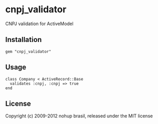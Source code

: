 # cnpj_validator

CNPJ validation for ActiveModel

## Installation

    gem "cnpj_validator"

## Usage

    class Company < ActiveRecord::Base
      validates :cnpj, :cnpj => true
    end

## License

Copyright (c) 2009-2012 nohup brasil, released under the MIT license

